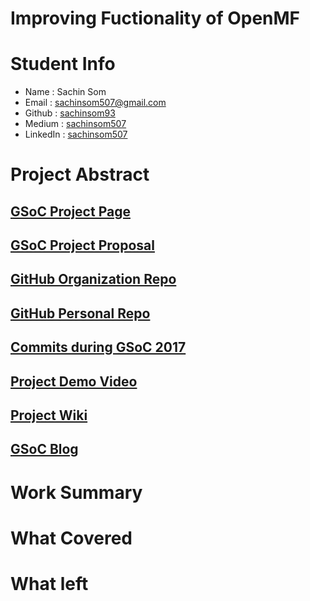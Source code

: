# Improving Fuctionality of OpenMF

# Student Info

- Name : Sachin Som
- Email : sachinsom507@gmail.com
- Github : [sachinsom93](https://github.com/sachinsom93)
- Medium : [sachinsom507](https://medium.com/@sachinsom507)
- LinkedIn : [sachinsom507](https://www.linkedin.com/in/sachinsom507)

# Project Abstract

## [GSoC Project Page](http://LinikToYourGSoCProjectPage)

## [GSoC Project Proposal](http://LinikToYourGSoCProjectProposal)

## [GitHub Organization Repo](http://github.com/repo)

## [GitHub Personal Repo](http://github.com/repo)

## [Commits during GSoC 2017](http://github.com/commits)

## [Project Demo Video](http://LinkToDemoVideo)

## [Project Wiki](http://github.com)

## [GSoC Blog](http://GSoCBlog)

# Work Summary

# What Covered

# What left

#